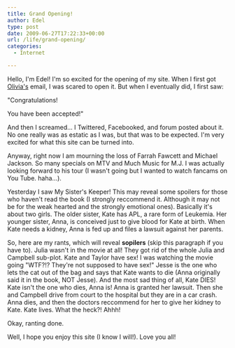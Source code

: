 ```yaml
---
title: Grand Opening!
author: Edel
type: post
date: 2009-06-27T17:22:33+00:00
url: /life/grand-opening/
categories:
  - Internet

---
```

Hello, I'm Edel! I'm so excited for the opening of my site. When I first got [Olivia's][1] email, I was scared to open it. But when I eventually did, I first saw:

"Congratulations!

You have been accepted!"

And then I screamed&#8230; I Twittered, Facebooked, and forum posted about it. No one really was as estatic as I was, but that was to be expected. I'm very excited for what this site can be turned into.

Anyway, right now I am mourning the loss of Farrah Fawcett and Michael Jackson. So many specials on MTV and Much Music for M.J. I was actually looking forward to his tour (I wasn't going but I wanted to watch fancams on You Tube. haha&#8230;).

Yesterday I saw My Sister's Keeper! This may reveal some spoilers for those who haven't read the book (I strongly reccommend it. Although it may not be for the weak hearted and the strongly emotional ones). Basically it's about two girls. The older sister, Kate has APL, a rare form of Leukemia. Her younger sister, Anna, is conceived just to give blood for Kate at birth. When Kate needs a kidney, Anna is fed up and files a lawsuit against her parents.

So, here are my rants, which will reveal **sopilers** (skip this paragraph if you have to). Julia wasn't in the movie at all! They got rid of the whole Julia and Campbell sub-plot. Kate and Taylor have sex! I was watching the movie going "WTF?!? They're not supposed to have sex!" Jesse is the one who lets the cat out of the bag and says that Kate wants to die (Anna originally said it in the book, NOT Jesse). And the most sad thing of all, Kate DIES! Kate isn't the one who dies, Anna is! Anna is granted her lawsuit. Then she and Campbell drive from court to the hospital but they are in a car crash. Anna dies, and then the doctors reccommend for her to give her kidney to Kate. Kate lives. What the heck?! Ahhh!

Okay, ranting done.

Well, I hope you enjoy this site (I know I will!). Love you all!




 [1]: http://www.so-pink.org